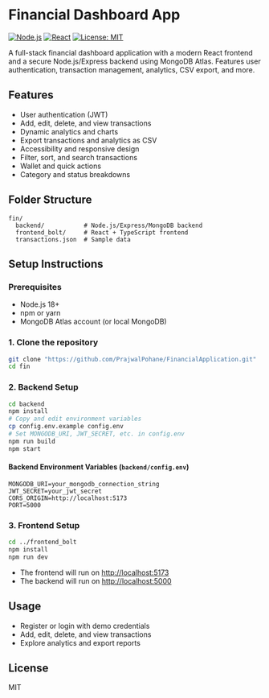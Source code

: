 # Financial Dashboard App

[![Node.js](https://img.shields.io/badge/Node.js-18.x-green)](https://nodejs.org/)
[![React](https://img.shields.io/badge/React-18.x-blue)](https://reactjs.org/)
[![License: MIT](https://img.shields.io/badge/License-MIT-yellow.svg)](LICENSE)

A full-stack financial dashboard application with a modern React frontend and a secure Node.js/Express backend using MongoDB Atlas. Features user authentication, transaction management, analytics, CSV export, and more.

## Features
- User authentication (JWT)
- Add, edit, delete, and view transactions
- Dynamic analytics and charts
- Export transactions and analytics as CSV
- Accessibility and responsive design
- Filter, sort, and search transactions
- Wallet and quick actions
- Category and status breakdowns

## Folder Structure
```
fin/
  backend/           # Node.js/Express/MongoDB backend
  frontend_bolt/     # React + TypeScript frontend
  transactions.json  # Sample data
```

## Setup Instructions

### Prerequisites
- Node.js 18+
- npm or yarn
- MongoDB Atlas account (or local MongoDB)

### 1. Clone the repository
```bash
git clone "https://github.com/PrajwalPohane/FinancialApplication.git"
cd fin
```

### 2. Backend Setup
```bash
cd backend
npm install
# Copy and edit environment variables
cp config.env.example config.env
# Set MONGODB_URI, JWT_SECRET, etc. in config.env
npm run build
npm start
```

#### Backend Environment Variables (`backend/config.env`)
```
MONGODB_URI=your_mongodb_connection_string
JWT_SECRET=your_jwt_secret
CORS_ORIGIN=http://localhost:5173
PORT=5000
```

### 3. Frontend Setup
```bash
cd ../frontend_bolt
npm install
npm run dev
```

- The frontend will run on [http://localhost:5173](http://localhost:5173)
- The backend will run on [http://localhost:5000](http://localhost:5000)

## Usage
- Register or login with demo credentials
- Add, edit, delete, and view transactions
- Explore analytics and export reports

## License
MIT 